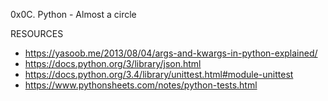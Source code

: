 0x0C. Python - Almost a circle


RESOURCES
* https://yasoob.me/2013/08/04/args-and-kwargs-in-python-explained/
* https://docs.python.org/3/library/json.html
* https://docs.python.org/3.4/library/unittest.html#module-unittest
* https://www.pythonsheets.com/notes/python-tests.html
